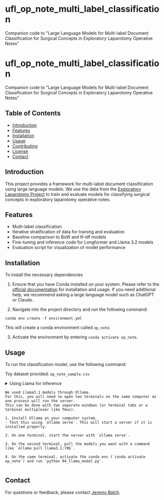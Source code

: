 # ufl_op_note_multi_label_classification
Companion code to "Large Language Models for Multi-label Document Classification for Surgical Concepts in Exploratory Laparotomy Operative Notes"

# ufl_op_note_multi_label_classification

Companion code to "Large Language Models for Multi-label Document Classification for Surgical Concepts in Exploratory Laparotomy Operative Notes"

## Table of Contents
- [Introduction](#introduction)
- [Features](#features)
- [Installation](#installation)
- [Usage](#usage)
- [Contributing](#contributing)
- [License](#license)
- [Contact](#contact)

## Introduction
This project provides a framework for multi-label document classification using large language models. We use the data from the [Exploratory Laparotomy Project](https://github.com/ufl-prismap/exploratory-laparotomy-project) to train and evaluate models for classifying surgical concepts in exploratory laparotomy operative notes.

## Features
- Multi-label classification   
- Iterative stratification of data for training and evaluation
- Baseline comparison to BoW and tf-idf models
- Fine-tuning and inference code for Longformer and Llama 3.2 models
- Evaluation script for visualization of model performance 


## Installation
To install the necessary dependencies

1. Ensure that you have Conda installed on your system.
Please refer to the [official documentation](https://docs.conda.io/projects/conda/en/latest/user-guide/install/index.html) for installation and usage.
If you need additional help, we recommend asking a large language model such as ChatGPT or Claude.

2. Navigate into the project directory and run the following command:

`conda env create -f environment.yml`

This will create a conda environment called `op_note`.

3. Activate the environment by entering `conda activate op_note`.

## Usage
To run the classification model, use the following command:

Toy dataset provided: `op_note_sample.csv`

<details>
    <summary>Using Llama for inference
    
    We used Llama3.1 models through Ollama.
    For this, you will need to open two terminals on the same computer as one process will run the server.
    This can be done with two separate windows (or terminal tabs or a terminal multiplexer like Tmux).

    1. Install Ollama on your computer system.
    - Test this using `ollama serve`. This will start a server if it is installed properly.

    2. On one terminal, start the server with `ollama serve`.

    3. On the second terminal, pull the models you want with a command like `ollama pull llama3.1:70b`.

    4. On the same terminal, activate the conda env (`conda activate op_note`) and run `python 04_llama_model.py`.
</details>

## Contact
For questions or feedback, please contact [Jeremy Balch](mailto:jeremy.balch@surgery.ufl.edu).
